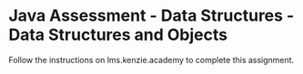 # Java Assessment - Data Structures - Data Structures and Objects

Follow the instructions on lms.kenzie.academy to complete this assignment.

